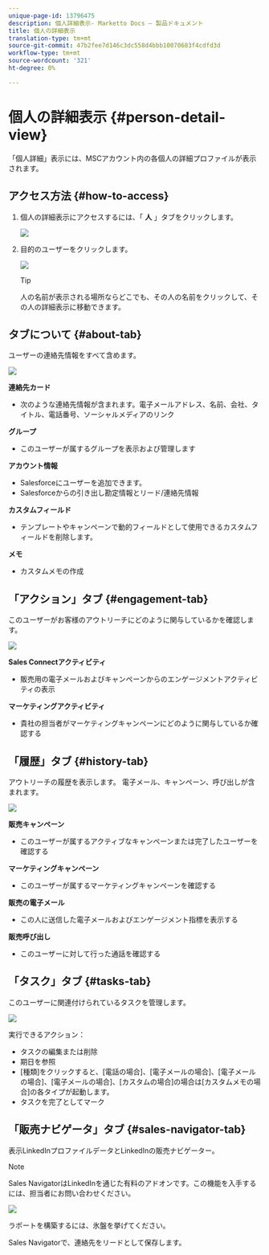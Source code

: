```yaml
---
unique-page-id: 13796475
description: 個人詳細表示- Marketto Docs — 製品ドキュメント
title: 個人の詳細表示
translation-type: tm+mt
source-git-commit: 47b2fee7d146c3dc558d4bbb10070683f4cdfd3d
workflow-type: tm+mt
source-wordcount: '321'
ht-degree: 0%

---
```



# 個人の詳細表示 {#person-detail-view}

「個人詳細」表示には、MSCアカウント内の各個人の詳細プロファイルが表示されます。

## アクセス方法 {#how-to-access}

1. 個人の詳細表示にアクセスするには、「 **人** 」タブをクリックします。

   ![](assets/people-tab.png)

1. 目的のユーザーをクリックします。

   ![](assets/select-contact.png)

   >[!TIP]
   >
   >人の名前が表示される場所ならどこでも、その人の名前をクリックして、その人の詳細表示に移動できます。

## タブについて {#about-tab}

ユーザーの連絡先情報をすべて含めます。

![](assets/about.jpg)

**連絡先カード**

* 次のような連絡先情報が含まれます。電子メールアドレス、名前、会社、タイトル、電話番号、ソーシャルメディアのリンク

**グループ**

* このユーザーが属するグループを表示および管理します

**アカウント情報**

* Salesforceにユーザーを追加できます。
* Salesforceからの引き出し勘定情報とリード/連絡先情報

**カスタムフィールド**

* テンプレートやキャンペーンで動的フィールドとして使用できるカスタムフィールドを削除します。

**メモ**

* カスタムメモの作成

## 「アクション」タブ {#engagement-tab}

このユーザーがお客様のアウトリーチにどのように関与しているかを確認します。

![](assets/engagement.jpg)

**Sales Connectアクティビティ**

* 販売用の電子メールおよびキャンペーンからのエンゲージメントアクティビティの表示

**マーケティングアクティビティ**

* 貴社の担当者がマーケティングキャンペーンにどのように関与しているか確認する

## 「履歴」タブ {#history-tab}

アウトリーチの履歴を表示します。 電子メール、キャンペーン、呼び出しが含まれます。

![](assets/history.jpg)

**販売キャンペーン**

* このユーザーが属するアクティブなキャンペーンまたは完了したユーザーを確認する

**マーケティングキャンペーン**

* このユーザーが属するマーケティングキャンペーンを確認する

**販売の電子メール**

* この人に送信した電子メールおよびエンゲージメント指標を表示する

**販売呼び出し**

* このユーザーに対して行った通話を確認する

## 「タスク」タブ {#tasks-tab}

このユーザーに関連付けられているタスクを管理します。

![](assets/tasks.jpg)

実行できるアクション：

* タスクの編集または削除
* 期日を参照
* [種類]をクリックすると、[電話の場合]、[電子メールの場合]、[電子メールの場合]、[電子メールの場合]、[カスタムの場合]の場合は[カスタムメモの場合]の各タイプが起動します。
* タスクを完了としてマーク

## 「販売ナビゲータ」タブ {#sales-navigator-tab}

表示LinkedInプロファイルデータとLinkedInの販売ナビゲーター。

>[!NOTE]
>
>Sales NavigatorはLinkedInを通じた有料のアドオンです。この機能を入手するには、担当者にお問い合わせください。

![](assets/linkedin.jpg)

ラポートを構築するには、氷盤を挙げてください。

Sales Navigatorで、連絡先をリードとして保存します。
